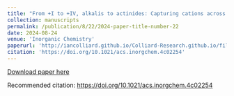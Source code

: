 ```yaml
---
title: "From +I to +IV, alkalis to actinides: Capturing cations across the periodic table with Keggin polyoxometalate ligands"
collection: manuscripts
permalink: /publication/8/22/2024-paper-title-number-22
date: 2024-08-24
venue: 'Inorganic Chemistry'
paperurl: 'http://iancolliard.github.io/Colliard-Research.github.io/files/paper22.pdf'
citation: 'https://doi.org/10.1021/acs.inorgchem.4c02254'
---
```


<a href='http://iancolliard.github.io/Colliard-Research.github.io/files/paper22.pdf'>Download paper here</a>

Recommended citation: https://doi.org/10.1021/acs.inorgchem.4c02254